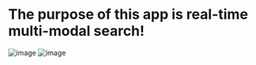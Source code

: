 # The purpose of this app is real-time multi-modal search!  

![image](https://github.com/StatsAI/streamlit_image_search/assets/67183539/40893aee-16a0-4f93-99ed-6196f65c4ee7)
![image](https://github.com/StatsAI/streamlit_image_search/assets/67183539/b4f99624-d1d9-43c5-8fbe-d297e2dd8dd9)

